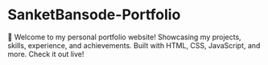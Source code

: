 # SanketBansode-Portfolio
🚀 Welcome to my personal portfolio website! Showcasing my projects, skills, experience, and achievements. Built with HTML, CSS, JavaScript, and more. Check it out live!
